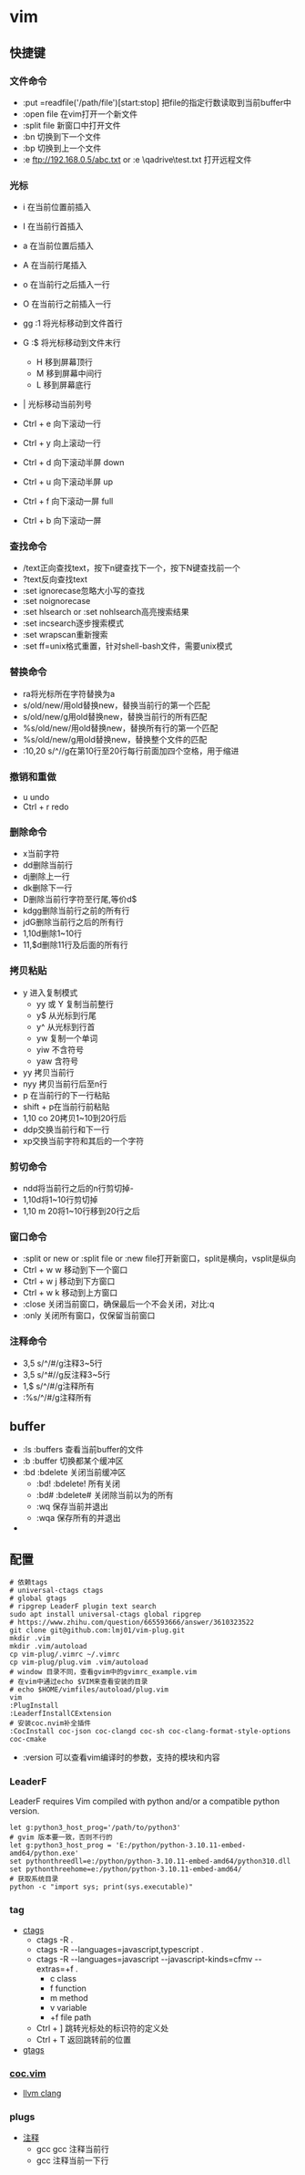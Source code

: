 # vim 

## 快捷键
### 文件命令
- :put =readfile('/path/file')[start:stop] 把file的指定行数读取到当前buffer中
- :open file 在vim打开一个新文件
- :split file 新窗口中打开文件
- :bn 切换到下一个文件
- :bp 切换到上一个文件
- :e ftp://192.168.0.5/abc.txt or :e \\qadrive\test.txt 打开远程文件

### 光标
- i 在当前位置前插入
- I 在当前行首插入
- a 在当前位置后插入
- A 在当前行尾插入
- o 在当前行之后插入一行
- O 在当前行之前插入一行

- gg :1 将光标移动到文件首行
- G :$ 将光标移动到文件末行
    - H 移到屏幕顶行
    - M 移到屏幕中间行
    - L 移到屏幕底行
- <number>| 光标移动当前列号

- Ctrl + e 向下滚动一行 
- Ctrl + y 向上滚动一行
- Ctrl + d 向下滚动半屏 down
- Ctrl + u 向下滚动半屏 up
- Ctrl + f 向下滚动一屏 full
- Ctrl + b 向下滚动一屏 

### 查找命令

- /text正向查找text，按下n键查找下一个，按下N键查找前一个
- ?text反向查找text
- :set ignorecase忽略大小写的查找
- :set noignorecase
- :set hlsearch or :set nohlsearch高亮搜索结果
- :set incsearch逐步搜索模式
- :set wrapscan重新搜索
- :set ff=unix格式重置，针对shell-bash文件，需要unix模式

### 替换命令

- ra将光标所在字符替换为a
- s/old/new/用old替换new，替换当前行的第一个匹配
- s/old/new/g用old替换new，替换当前行的所有匹配
- %s/old/new/用old替换new，替换所有行的第一个匹配
- %s/old/new/g用old替换new，替换整个文件的匹配
- :10,20 s/^//g在第10行至20行每行前面加四个空格，用于缩进


### 撤销和重做

- u undo
- Ctrl + r redo

### 删除命令

- x当前字符
- dd删除当前行
- dj删除上一行
- dk删除下一行
- D删除当前行字符至行尾,等价d$
- kdgg删除当前行之前的所有行
- jdG删除当前行之后的所有行
- 1,10d删除1~10行
- 11,$d删除11行及后面的所有行

### 拷贝粘贴

- y 进入复制模式
    - yy 或 Y 复制当前整行
    - y$ 从光标到行尾
    - y^ 从光标到行首
    - yw 复制一个单词
    - yiw 不含符号
    - yaw 含符号
- yy 拷贝当前行
- nyy 拷贝当前行后至n行
- p 在当前行的下一行粘贴
- shift + p在当前行前粘贴
- 1,10 co 20拷贝1~10到20行后
- ddp交换当前行和下一行
- xp交换当前字符和其后的一个字符

### 剪切命令

- ndd将当前行之后的n行剪切掉- 
- 1,10d将1~10行剪切掉
- 1,10 m 20将1~10行移到20行之后

### 窗口命令

- :split or new or :split file or :new file打开新窗口，split是横向，vsplit是纵向
- Ctrl + w w 移动到下一个窗口
- Ctrl + w j 移动到下方窗口
- Ctrl + w k 移动到上方窗口
- :close 关闭当前窗口，确保最后一个不会关闭，对比:q
- :only 关闭所有窗口，仅保留当前窗口

### 注释命令

- 3,5 s/^/#/g注释3~5行
- 3,5 s/^#//g反注释3~5行
- 1,$ s/^/#/g注释所有
- :%s/^/#/g注释所有

## buffer

- :ls :buffers 查看当前buffer的文件
- :b <number> :buffer <number> 切换都某个缓冲区
- :bd :bdelete 关闭当前缓冲区
    - :bd! :bdelete! 所有关闭
    - :bd# :bdelete# 关闭除当前以为的所有
    - :wq 保存当前并退出
    - :wqa 保存所有的并退出
- 

## 配置
```shell
# 依赖tags
# universal-ctags ctags
# global gtags
# ripgrep LeaderF plugin text search 
sudo apt install universal-ctags global ripgrep
# https://www.zhihu.com/question/665593666/answer/3610323522
git clone git@github.com:lmj01/vim-plug.git
mkdir .vim
mkdir .vim/autoload
cp vim-plug/.vimrc ~/.vimrc
cp vim-plug/plug.vim .vim/autoload
# window 目录不同，查看gvim中的gvimrc_example.vim
# 在vim中通过echo $VIM来查看安装的目录
# echo $HOME/vimfiles/autoload/plug.vim
vim
:PlugInstall
:LeaderfInstallCExtension
# 安装coc.nvim补全插件
:CocInstall coc-json coc-clangd coc-sh coc-clang-format-style-options coc-cmake
```

- :version 可以查看vim编译时的参数，支持的模块和内容

### LeaderF

LeaderF requires Vim compiled with python and/or a compatible python version.
```shell
let g:python3_host_prog='/path/to/python3'
# gvim 版本要一致，否则不行的
let g:python3_host_prog = 'E:/python/python-3.10.11-embed-amd64/python.exe'
set pythonthreedll=e:/python/python-3.10.11-embed-amd64/python310.dll
set pythonthreehome=e:/python/python-3.10.11-embed-amd64/
# 获取系统目录
python -c "import sys; print(sys.executable)"
```
### tag

- [ctags](https://github.com/universal-ctags/ctags-win32/releases)
    - ctags -R . 
    - ctags -R --languages=javascript,typescript .
    - ctags -R --languages=javascript --javascript-kinds=cfmv --extras=+f .
        - c class
        - f function
        - m method
        - v variable
        - +f file path
    - Ctrl + ] 跳转光标处的标识符的定义处
    - Ctrl + T 返回跳转前的位置
- [gtags](https://www.gnu.org/software/global/download.html)

### [coc.vim](https://github.com/neoclide/coc.nvim)

- [llvm clang](https://github.com/llvm/llvm-project/releases/tag/llvmorg-18.1.8)

### plugs

- [注释](https://github.com/tpope/vim-commentary)
    - gcc gcc 注释当前行
    - <number>gcc 注释当前一下<number>行
